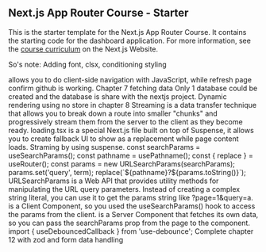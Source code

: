 ## Next.js App Router Course - Starter
This is the starter template for the Next.js App Router Course. It contains the starting code for the dashboard application.
For more information, see the [course curriculum](https://nextjs.org/learn) on the Next.js Website.

So's note:
Adding font, clsx, conditioning styling
<Link> allows you to do client-side navigation with JavaScript, while <a> refresh page
confirm github is working. 
Chapter 7 fetching data
Only 1 database could be created and the database is share with the nextjs project.
Dynamic rendering using no store in chapter 8
Streaming is a data transfer technique that allows you to break down a route into smaller "chunks" and progressively stream them from the server to the client as they become ready.
loading.tsx is a special Next.js file built on top of Suspense, it allows you to create fallback UI to show as a replacement while page content loads.
Straming by using suspense.
const searchParams = useSearchParams();
const pathname = usePathname();
const { replace } = useRouter();
const params = new URLSearchParams(searchParams); 
params.set('query', term);
replace(`${pathname}?${params.toString()}`);
URLSearchParams is a Web API that provides utility methods for manipulating the URL query parameters. Instead of creating a complex string literal, you can use it to get the params string like ?page=1&query=a.
<Search> is a Client Component, so you used the useSearchParams() hook to access the params from the client.
<Table> is a Server Component that fetches its own data, so you can pass the searchParams prop from the page to the component.
import { useDebouncedCallback } from 'use-debounce';
Complete chapter 12 with zod and form data handling